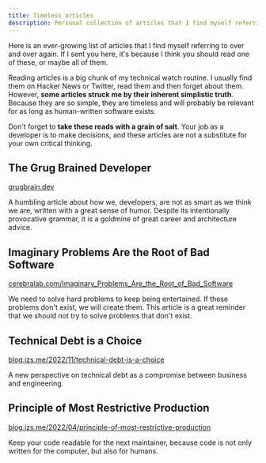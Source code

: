 ```yaml
---
title: Timeless articles
description: Personal collection of articles that I find myself referring to over and over again.
---
```


<script>
  import Tldr from '$lib/Tldr.svelte';
  import Comments from '~icons/ph/chat-dots-duotone';
</script>

<Tldr>
  Here is an ever-growing list of articles that I find myself referring to over and over again. If I sent you here, it's because I think you should read one of these, or maybe all of them.
</Tldr>

Reading articles is a big chunk of my technical watch routine. I usually find them on Hacker News or Twitter, read them and then forget about them. However, **some articles struck me by their inherent simplistic truth**. Because they are so simple, they are timeless and will probably be relevant for as long as human-written software exists.

Don't forget to **take these reads with a grain of salt**. Your job as a developer is to make decisions, and these articles are not a substitute for your own critical thinking.

## The Grug Brained Developer

[grugbrain.dev](https://grugbrain.dev/) [<Comments aria-label="Hacker News Comments" />](https://news.ycombinator.com/item?id=31840331)

A humbling article about how we, developers, are not as smart as we think we are, written with a great sense of humor. Despite its intentionally provocative grammar, it is a goldmine of great career and architecture advice.

## Imaginary Problems Are the Root of Bad Software

[cerebralab.com/Imaginary_Problems_Are_the_Root_of_Bad_Software](https://cerebralab.com/Imaginary_Problems_Are_the_Root_of_Bad_Software) [<Comments aria-label="Hacker News Comments" />](https://news.ycombinator.com/item?id=36380711)

We need to solve hard problems to keep being entertained. If these problems don't exist, we will create them. This article is a great reminder that we should not try to solve problems that don't exist.

## Technical Debt is a Choice

[blog.izs.me/2022/11/technical-debt-is-a-choice](https://blog.izs.me/2022/11/technical-debt-is-a-choice/)

A new perspective on technical debt as a compromise between business and engineering.

## Principle of Most Restrictive Production

[blog.izs.me/2022/04/principle-of-most-restrictive-production](https://blog.izs.me/2022/04/principle-of-most-restrictive-production/)

Keep your code readable for the next maintainer, because code is not only written for the computer, but also for humans.
